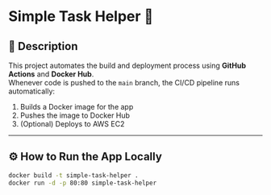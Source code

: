 # Simple Task Helper 🧠

## 📘 Description
This project automates the build and deployment process using **GitHub Actions** and **Docker Hub**.  
Whenever code is pushed to the `main` branch, the CI/CD pipeline runs automatically:
1. Builds a Docker image for the app  
2. Pushes the image to Docker Hub  
3. (Optional) Deploys to AWS EC2

---

## ⚙️ How to Run the App Locally
```bash
docker build -t simple-task-helper .
docker run -d -p 80:80 simple-task-helper

